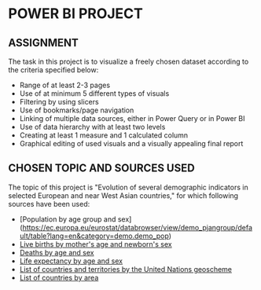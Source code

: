 # POWER BI PROJECT
## ASSIGNMENT

The task in this project is to visualize a freely chosen dataset according to the criteria specified below:

* Range of at least 2-3 pages
* Use of at minimum 5 different types of visuals
* Filtering by using slicers
* Use of bookmarks/page navigation
* Linking of multiple data sources, either in Power Query or in Power BI
* Use of data hierarchy with at least two levels
* Creating at least 1 measure and 1 calculated column
* Graphical editing of used visuals and a visually appealing final report

## CHOSEN TOPIC AND SOURCES USED
The topic of this project is "Evolution of several demographic indicators in selected European and near West Asian countries," for which following sources have been used:
* [Population by age group and sex] (https://ec.europa.eu/eurostat/databrowser/view/demo_pjangroup/default/table?lang=en&category=demo.demo_pop)
* [Live births by mother's age and newborn's sex](https://ec.europa.eu/eurostat/databrowser/view/demo_fasec__custom_9921347/default/table?lang=en)
* [Deaths by age and sex](https://ec.europa.eu/eurostat/databrowser/view/demo_magec__custom_9920308/default/table?lang=en)
* [Life expectancy by age and sex](https://ec.europa.eu/eurostat/databrowser/view/demo_mlexpec__custom_9938230/default/table?lang=en)
* [List of countries and territories by the United Nations geoscheme](https://en.wikipedia.org/wiki/List_of_countries_and_territories_by_the_United_Nations_geoscheme)
* [List of countries by area](https://simple.wikipedia.org/wiki/List_of_countries_by_area)